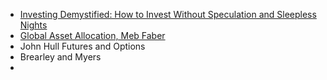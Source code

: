 *  [Investing Demystified: How to Invest Without Speculation and Sleepless Nights](http://books.google.com/books?vid=ISBN9780273781349)
* [Global Asset Allocation, Meb Faber](http://books.google.com/books?vid=ISBN9780988679924)
* John Hull Futures and Options
* Brearley and Myers
* 